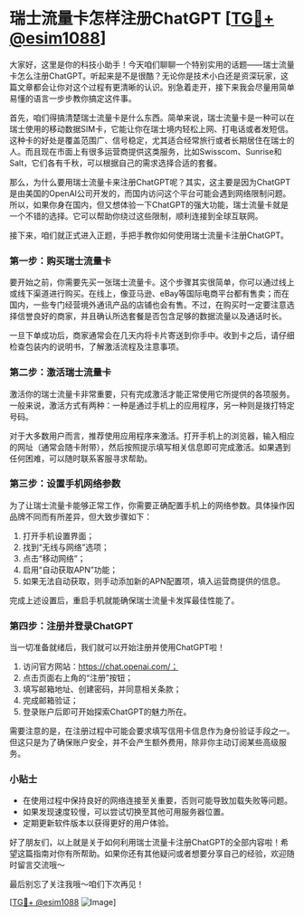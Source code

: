 # 瑞士流量卡怎样注册ChatGPT [[TG💪+ @esim1088](https://t.me/s/esim1088)]

大家好，这里是你的科技小助手！今天咱们聊聊一个特别实用的话题——瑞士流量卡怎么注册ChatGPT。听起来是不是很酷？无论你是技术小白还是资深玩家，这篇文章都会让你对这个过程有更清晰的认识。别急着走开，接下来我会尽量用简单易懂的语言一步步教你搞定这件事。

首先，咱们得搞清楚瑞士流量卡是什么东西。简单来说，瑞士流量卡是一种可以在瑞士使用的移动数据SIM卡，它能让你在瑞士境内轻松上网、打电话或者发短信。这种卡的好处是覆盖范围广、信号稳定，尤其适合经常旅行或者长期居住在瑞士的人。而且现在市面上有很多运营商提供这类服务，比如Swisscom、Sunrise和Salt，它们各有千秋，可以根据自己的需求选择合适的套餐。

那么，为什么要用瑞士流量卡来注册ChatGPT呢？其实，这主要是因为ChatGPT是由美国的OpenAI公司开发的，而国内访问这个平台可能会遇到网络限制问题。所以，如果你身在国内，但又想体验一下ChatGPT的强大功能，瑞士流量卡就是一个不错的选择。它可以帮助你绕过这些限制，顺利连接到全球互联网。

接下来，咱们就正式进入正题，手把手教你如何使用瑞士流量卡注册ChatGPT。

### 第一步：购买瑞士流量卡

要开始之前，你需要先买一张瑞士流量卡。这个步骤其实很简单，你可以通过线上或线下渠道进行购买。在线上，像亚马逊、eBay等国际电商平台都有售卖；而在国内，一些专门经营境外通讯产品的店铺也会有售。不过，在购买时一定要注意选择信誉良好的商家，并且确认所选套餐是否包含足够的数据流量以及通话时长。

一旦下单成功后，商家通常会在几天内将卡片寄送到你手中。收到卡之后，请仔细检查包装内的说明书，了解激活流程及注意事项。

### 第二步：激活瑞士流量卡

激活你的瑞士流量卡非常重要，只有完成激活才能正常使用它所提供的各项服务。一般来说，激活方式有两种：一种是通过手机上的应用程序，另一种则是拨打特定号码。

对于大多数用户而言，推荐使用应用程序来激活。打开手机上的浏览器，输入相应的网址（通常会随卡附带），然后按照提示填写相关信息即可完成激活。如果遇到任何困难，可以随时联系客服寻求帮助。

### 第三步：设置手机网络参数

为了让瑞士流量卡能够正常工作，你需要正确配置手机上的网络参数。具体操作因品牌不同而有所差异，但大致步骤如下：

1. 打开手机设置界面；
2. 找到“无线与网络”选项；
3. 点击“移动网络”；
4. 启用“自动获取APN”功能；
5. 如果无法自动获取，则手动添加新的APN配置项，填入运营商提供的信息。

完成上述设置后，重启手机就能确保瑞士流量卡发挥最佳性能了。

### 第四步：注册并登录ChatGPT

当一切准备就绪后，我们就可以开始注册并使用ChatGPT啦！

1. 访问官方网站：https://chat.openai.com/；
2. 点击页面右上角的“注册”按钮；
3. 填写邮箱地址、创建密码，并同意相关条款；
4. 完成邮箱验证；
5. 登录账户后即可开始探索ChatGPT的魅力所在。

需要注意的是，在注册过程中可能会要求填写信用卡信息作为身份验证手段之一。但这只是为了确保账户安全，并不会产生额外费用，除非你主动订阅某些高级服务。

### 小贴士

- 在使用过程中保持良好的网络连接至关重要，否则可能导致加载失败等问题。
- 如果发现速度较慢，可以尝试切换至其他可用服务器位置。
- 定期更新软件版本以获得更好的用户体验。

好了朋友们，以上就是关于如何利用瑞士流量卡注册ChatGPT的全部内容啦！希望这篇指南对你有所帮助。如果你还有其他疑问或者想要分享自己的经验，欢迎随时留言交流哦～

最后别忘了关注我哦～咱们下次再见！

[[TG💪+ @esim1088](https://t.me/s/esim1088) ![Image](https://i.postimg.cc/4NQfJmqS/Snipaste-2025-05-13-00-14-12.png)]